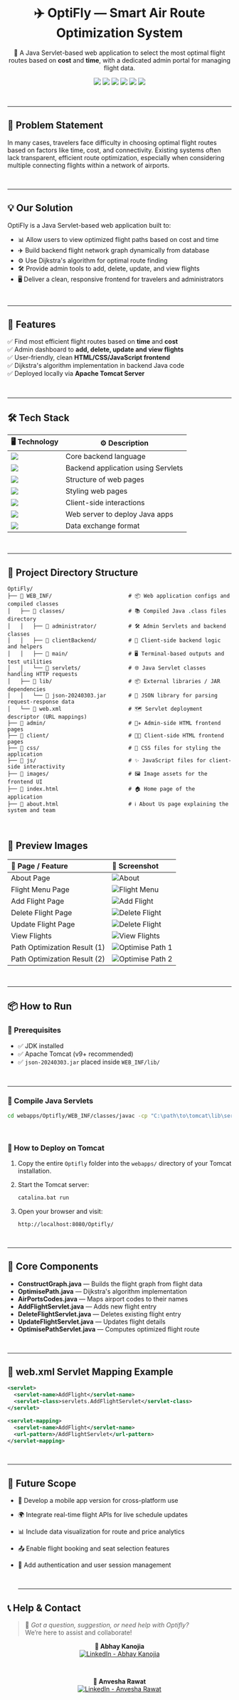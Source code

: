 <h1 align="center">✈️ OptiFly — Smart Air Route Optimization System</h1>

<p align="center">
  🚀 A Java Servlet-based web application to select the most optimal flight routes based on <b>cost</b> and <b>time</b>, with a dedicated admin portal for managing flight data.
</p>


<p align="center">
  <img src="https://img.shields.io/badge/Java-ED8B00?style=for-the-badge&logo=java&logoColor=white"/>
  <img src="https://img.shields.io/badge/Java%20Servlets-007396?style=for-the-badge&logo=apachetomcat&logoColor=white"/>
  <img src="https://img.shields.io/badge/HTML5-E34F26?style=for-the-badge&logo=html5&logoColor=white"/>
  <img src="https://img.shields.io/badge/CSS3-1572B6?style=for-the-badge&logo=css3&logoColor=white"/>
  <img src="https://img.shields.io/badge/JavaScript-F7DF1E?style=for-the-badge&logo=javascript&logoColor=black"/>
  <img src="https://img.shields.io/badge/Tomcat-FFA500?style=for-the-badge&logo=apachetomcat&logoColor=white"/>
</p>
<br>

---

## 📖 Problem Statement
In many cases, travelers face difficulty in choosing optimal flight routes based on factors like time, cost, and connectivity. Existing systems often lack transparent, efficient route optimization, especially when considering multiple connecting flights within a network of airports.

<br>

---

## 💡 Our Solution
OptiFly is a Java Servlet-based web application built to:

- 📊 Allow users to view optimized flight paths based on cost and time
- ✈️ Build backend flight network graph dynamically from database
- ⚙️ Use Dijkstra's algorithm for optimal route finding
- 🛠️ Provide admin tools to add, delete, update, and view flights
- 🖥️ Deliver a clean, responsive frontend for travelers and administrators
<br>

---

## 🚀 Features

✅  Find most efficient flight routes based on **time** and **cost**  
✅  Admin dashboard to **add, delete, update and view flights**  
✅  User-friendly, clean **HTML/CSS/JavaScript frontend**  
✅  Dijkstra's algorithm implementation in backend Java code  
✅  Deployed locally via **Apache Tomcat Server**

<br>

---
## 🛠️ Tech Stack


<div align="center">

<table>
<thead>
<tr>
<th>🖥️ Technology</th>
<th>⚙️ Description</th>
</tr>
</thead>
<tbody>
<tr>
<td><img src="https://img.shields.io/badge/Java-ED8B00?style=for-the-badge&logo=java&logoColor=white"/></td>
<td>Core backend language</td>
</tr>
<tr>
<td><img src="https://img.shields.io/badge/Java%20Servlets-007396?style=for-the-badge&logo=apachetomcat&logoColor=white"/></td>
<td>Backend application using Servlets</td>
</tr>
<tr>
<td><img src="https://img.shields.io/badge/HTML5-E34F26?style=for-the-badge&logo=html5&logoColor=white"/></td>
<td>Structure of web pages</td>
</tr>
<tr>
<td><img src="https://img.shields.io/badge/CSS3-1572B6?style=for-the-badge&logo=css3&logoColor=white"/></td>
<td>Styling web pages</td>
</tr>
<tr>
<td><img src="https://img.shields.io/badge/JavaScript-F7DF1E?style=for-the-badge&logo=javascript&logoColor=black"/></td>
<td>Client-side interactions</td>
</tr>
<tr>
<td><img src="https://img.shields.io/badge/Tomcat-FFA500?style=for-the-badge&logo=apachetomcat&logoColor=white"/></td>
<td>Web server to deploy Java apps</td>
</tr>
<tr>
<td><img src="https://img.shields.io/badge/JSON-000000?style=for-the-badge&logo=json&logoColor=white"/></td>
<td>Data exchange format</td>
</tr>
</tbody>
</table>

</div>


<br>

---
## 📁 Project Directory Structure

```
OptiFly/
├── 📂 WEB_INF/                        # 📦 Web application configs and compiled classes
│   ├── 📂 classes/                    # 📚 Compiled Java .class files directory
│   │   ├── 📂 administrator/          # 🛠️ Admin Servlets and backend classes
│   │   ├── 📂 clientBackend/          # 🧳 Client-side backend logic and helpers
│   │   ├── 📂 main/                   # 🖥️ Terminal-based outputs and test utilities
│   │   └── 📂 servlets/               # 🌐 Java Servlet classes handling HTTP requests
│   ├── 📂 lib/                        # 📦 External libraries / JAR dependencies
│   │   └── 📄 json-20240303.jar       # 📝 JSON library for parsing request-response data
│   └── 📄 web.xml                     # 🗺️ Servlet deployment descriptor (URL mappings)
├── 📂 admin/                          # 👨‍✈️ Admin-side HTML frontend pages
├── 📂 client/                         # 👩‍💼 Client-side HTML frontend pages
├── 📂 css/                            # 🎨 CSS files for styling the application
├── 📂 js/                             # ✨ JavaScript files for client-side interactivity
├── 📂 images/                         # 🖼️ Image assets for the frontend UI
├── 📄 index.html                      # 🏠 Home page of the application
├── 📄 about.html                      # ℹ️ About Us page explaining the system and team

```
<br>

## 📸 Preview Images

| 📍 Page / Feature            | 📸 Screenshot                                              |
|:----------------------------|:-----------------------------------------------------------|
| About Page                   | ![About](webapps/Optifly/preViewImages/aboutPre.png)                   |
| Flight Menu Page             | ![Flight Menu](webapps/Optifly/preViewImages/menuPre.png)        |
| Add Flight Page              | ![Add Flight](webapps/Optifly/preViewImages/addPre.png)          |
| Delete Flight Page           | ![Delete Flight](webapps/Optifly/preViewImages/deletePre.png)    |
| Update Flight Page           | ![Delete Flight](webapps/Optifly/preViewImages/updatePre.png)    |
| View Flights                 | ![View Flights ](webapps/Optifly/preViewImages/ViewPre2.png)  |
| Path Optimization Result (1) | ![Optimise Path 1](webapps/Optifly/preViewImages/pathPre.png)  |
| Path Optimization Result (2) | ![Optimise Path 2](webapps/Optifly/preViewImages/pathPre2.png)  |


<br>

---

## 📦 How to Run

### 📌 Prerequisites
- ✅ JDK installed
- ✅ Apache Tomcat (v9+ recommended)
- ✅ `json-20240303.jar` placed inside `WEB_INF/lib/`

<br>

---

### 📌 Compile Java Servlets

```bash
cd webapps/Optifly/WEB_INF/classes/javac -cp "C:\path\to\tomcat\lib\servlet-api.jar;WEB_INF/lib/json-20240303.jar" administrator/*.java clientBackend/*.java main/*.java servlets/*.java
```
<br>

### 🚀 How to Deploy on Tomcat

1. Copy the entire `Optifly` folder into the `webapps/` directory of your Tomcat installation.

2. Start the Tomcat server:

   ```bash
   catalina.bat run
   ```

3. Open your browser and visit:

   ```
   http://localhost:8080/Optifly/
   ```
<br>

---

## 📖 Core Components

* **ConstructGraph.java** — Builds the flight graph from flight data
* **OptimisePath.java** — Dijkstra's algorithm implementation
* **AirPortsCodes.java** — Maps airport codes to their names
* **AddFlightServlet.java** — Adds new flight entry
* **DeleteFlightServlet.java** — Deletes existing flight entry
* **UpdateFlightServlet.java** — Updates flight details
* **OptimisePathServlet.java** — Computes optimized flight route

<br>

---

## 📃 web.xml Servlet Mapping Example

```xml
<servlet>
  <servlet-name>AddFlight</servlet-name>
  <servlet-class>servlets.AddFlightServlet</servlet-class>
</servlet>

<servlet-mapping>
  <servlet-name>AddFlight</servlet-name>
  <url-pattern>/AddFlightServlet</url-pattern>
</servlet-mapping>
```
<br>

---

## 🌱 Future Scope
- 📱 Develop a mobile app version for cross-platform use

- 🌍 Integrate real-time flight APIs for live schedule updates

- 📊 Include data visualization for route and price analytics

- 📤 Enable flight booking and seat selection features

- 🔐 Add authentication and user session management

  <br>

  ---
## 📞 Help & Contact  

> 💬 *Got a question, suggestion, or need help with Optifly?*  
> We’re here to assist and collaborate!

<div align="center">

<b>👤 Abhay Kanojia</b>  
<a href="https://www.linkedin.com/in/abhay-kanojia-0461a3341">
  <img src="https://img.shields.io/badge/Connect%20on-LinkedIn-blue?style=for-the-badge&logo=linkedin" alt="LinkedIn - Abhay Kanojia"/>
</a>  

<br/>

<b>👤 Anvesha Rawat</b>  
<a href="https://www.linkedin.com/in/anvesha-rawat-b9a1a0308?utm_source=share&utm_campaign=share_via&utm_content=profile&utm_medium=android_app">
  <img src="https://img.shields.io/badge/Connect%20on-LinkedIn-blue?style=for-the-badge&logo=linkedin" alt="LinkedIn - Anvesha Rawat"/>
</a>


<br>
